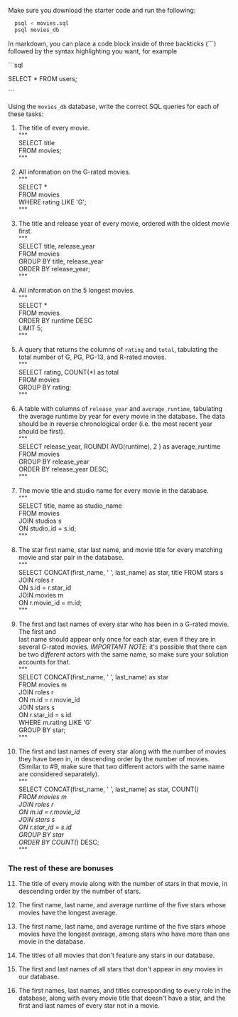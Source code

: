 Make sure you download the starter code and run the following:

```sh
  psql < movies.sql
  psql movies_db
```

In markdown, you can place a code block inside of three backticks (```) followed by the syntax highlighting you want, for example

\```sql

SELECT \* FROM users;

\```

Using the `movies_db` database, write the correct SQL queries for each of these tasks:

1.  The title of every movie.  
    """  
    SELECT title  
    FROM movies;  
    """

2.  All information on the G-rated movies.  
    """  
    SELECT *  
    FROM movies  
    WHERE rating LIKE 'G';  
    """

3.  The title and release year of every movie, ordered with the
    oldest movie first.  
    """  
    SELECT title, release_year  
    FROM movies  
    GROUP BY title, release_year  
    ORDER BY release_year;  
    """
    
4.  All information on the 5 longest movies.  
    """  
    SELECT *  
    FROM movies  
    ORDER BY runtime DESC  
    LIMIT 5;  
    """

5.  A query that returns the columns of `rating` and `total`, tabulating the
    total number of G, PG, PG-13, and R-rated movies.  
    """  
    SELECT rating, COUNT(*) as total  
    FROM movies  
    GROUP BY rating;  
    """

6.  A table with columns of `release_year` and `average_runtime`,
    tabulating the average runtime by year for every movie in the database. The data should be in reverse chronological order (i.e. the most recent year should be first).  
    """  
    SELECT release_year, ROUND( AVG(runtime), 2 ) as average_runtime  
    FROM movies  
    GROUP BY release_year  
    ORDER BY release_year DESC;  
    """

7.  The movie title and studio name for every movie in the
    database.  
    """  
    SELECT title, name as studio_name  
    FROM movies  
    JOIN studios s  
    ON studio_id = s.id;  
    """

8.  The star first name, star last name, and movie title for every
    matching movie and star pair in the database.  
    """  
    SELECT CONCAT(first_name, ' ', last_name) as star, title
    FROM stars s  
    JOIN roles r  
    ON s.id = r.star_id  
    JOIN movies m  
    ON r.movie_id = m.id;  
    """

9.  The first and last names of every star who has been in a G-rated movie. The first and  
 last name should appear only once for each star, even if they are in several G-rated movies. *IMPORTANT NOTE*: it's possible that there can be two *different* actors with the same name, so make sure your solution accounts for that.  
    """  
    SELECT CONCAT(first_name, ' ', last_name) as star  
    FROM movies m  
    JOIN roles r  
    ON m.id = r.movie_id  
    JOIN stars s  
    ON r.star_id = s.id  
    WHERE m.rating LIKE 'G'  
    GROUP BY star;   
    """

10. The first and last names of every star along with the number
    of movies they have been in, in descending order by the number of movies. (Similar to #9, make sure
    that two different actors with the same name are considered separately).  
    """  
    SELECT CONCAT(first_name, ' ', last_name) as star, COUNT(*)  
    FROM movies m  
    JOIN roles r  
    ON m.id = r.movie_id  
    JOIN stars s  
    ON r.star_id = s.id  
    GROUP BY star  
    ORDER BY COUNT(*) DESC;  
    """

### The rest of these are bonuses

11. The title of every movie along with the number of stars in
    that movie, in descending order by the number of stars.

12. The first name, last name, and average runtime of the five
    stars whose movies have the longest average.

13. The first name, last name, and average runtime of the five
    stars whose movies have the longest average, among stars who have more than one movie in the database.

14. The titles of all movies that don't feature any stars in our
    database.

15. The first and last names of all stars that don't appear in any movies in our database.

16. The first names, last names, and titles corresponding to every
    role in the database, along with every movie title that doesn't have a star, and the first and last names of every star not in a movie.
